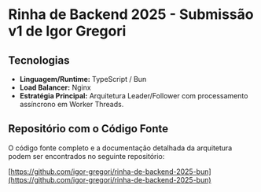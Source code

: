 # Rinha de Backend 2025 - Submissão v1 de Igor Gregori

## Tecnologias

- **Linguagem/Runtime:** TypeScript / Bun
- **Load Balancer:** Nginx
- **Estratégia Principal:** Arquitetura Leader/Follower com processamento assíncrono em Worker Threads.

## Repositório com o Código Fonte

O código fonte completo e a documentação detalhada da arquitetura podem ser encontrados no seguinte repositório:

[https://github.com/igor-gregori/rinha-de-backend-2025-bun](https://github.com/igor-gregori/rinha-de-backend-2025-bun)
